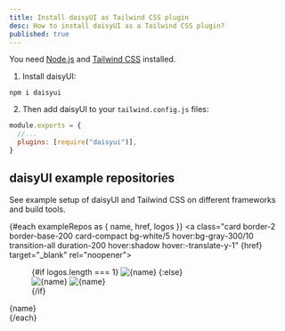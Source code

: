 ```yaml
---
title: Install daisyUI as Tailwind CSS plugin
desc: How to install daisyUI as a Tailwind CSS plugin?
published: true
---
```


<script>
  import InstallTabs from "@components/InstallTabs.svelte"
  import { exampleRepos } from "@src/lib/data.js"
</script>

<InstallTabs />

You need [Node.js](https://nodejs.org/en/download/) and [Tailwind CSS](https://tailwindcss.com/docs/installation) installed.

1. Install daisyUI:

```
npm i daisyui
```

2. Then add daisyUI to your `tailwind.config.js` files:

```js
module.exports = {
  //...
  plugins: [require("daisyui")],
}
```

## daisyUI example repositories

See example setup of daisyUI and Tailwind CSS on different frameworks and build tools.

<div class="not-prose grid grid-cols-2 sm:grid-cols-3 md:grid-cols-4 xl:grid-cols-5 my-10 gap-6">

{#each exampleRepos as { name, href, logos }}
<a class="card border-2 border-base-200 card-compact bg-white/5 hover:bg-gray-300/10 transition-all duration-200 hover:shadow hover:-translate-y-1" {href} target="\_blank" rel="noopener">

<figure class="px-12 pt-6 pb-2 w-full aspect-[2/1] items-end">
{#if logos.length === 1}
<img class="w-full h-auto" src={logos[0]} alt={name}>
{:else}
<div class="grid w-full">
<img class="col-start-1 row-start-1 w-full h-auto" src={logos[0]} alt={name}>
<img class="col-start-1 row-start-1 w-3/5 -mr-4 -mb-4 place-self-end justify-self-end drop-shadow-md h-auto" src={logos[1]} alt={name}>
</div>
{/if}
</figure>
<div class="card-body text-center">
<span class="text-xs">{name}</span>
</div>
</a>
{/each}

</div>
